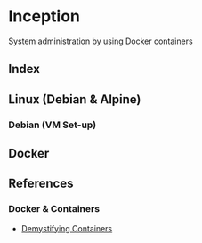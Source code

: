 # Inception

System administration by using Docker containers

## Index

## Linux (Debian & Alpine)

### Debian (VM Set-up)

## Docker

## References

### Docker & Containers

- [Demystifying Containers](https://medium.com/@saschagrunert/demystifying-containers-part-i-kernel-space-2c53d6979504)
